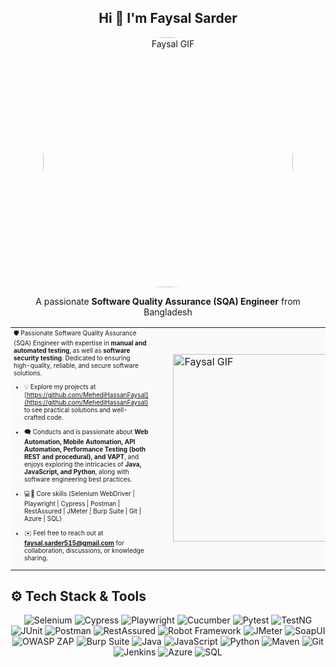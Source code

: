 <h2 align="center">Hi 👋 I'm Faysal Sarder</h2>

<p align="center">
  <img src="https://camo.githubusercontent.com/8307c250d04b4ab899ef9e8151c3f76b3c5b8af58a0210ac2ff8df8f15ccacf6/68747470733a2f2f692e70696e696d672e636f6d2f6f726967696e616c732f62392f34392f63382f62393439633836613537306466303761373434306162653339343035383334632e676966" 
       alt="Faysal GIF" 
       width="400" 
       height="400" 
       style="border-radius:50%;" />
</p>

<p align="center">
  A passionate <strong>Software Quality Assurance (SQA) Engineer</strong> from Bangladesh
</p>


<table style="background-color:#FAFAF9; padding:0px;">
  <tr>
    <td style="vertical-align: middle; padding-right: 20px; max-width: 400px; font-size:10px;">
      🛡️ Passionate Software Quality Assurance (SQA) Engineer with expertise in <strong>manual and automated testing</strong>, as well as <strong>software security testing</strong>. Dedicated to ensuring high-quality, reliable, and secure software solutions.


- 💡 Explore my projects at [https://github.com/MehediHassanFaysal](https://github.com/MehediHassanFaysal) to see practical solutions and well-crafted code.  

- 🗨️ Conducts and is passionate about **Web Automation, Mobile Automation, API Automation, Performance Testing (both REST and procedural), and VAPT**, and enjoys exploring the intricacies of **Java, JavaScript, and Python**, along with software engineering best practices.
  
- 💻📌 Core skills (Selenium WebDriver | Playwright | Cypress | Postman | RestAssured | JMeter | Burp Suite | Git | Azure | SQL)

  
- ✉️ Feel free to reach out at **faysal.sarder515@gmail.com** for collaboration, discussions, or knowledge sharing.



      
    </td>
    <td style="vertical-align: middle; padding-left: 20px;">
      <img src="https://i.pinimg.com/originals/79/9e/0d/799e0d7779f6ea6c3a89885ff60c55af.gif" alt="Faysal GIF" width="300" />
    </td>
  </tr>
</table>


## ⚙️ Tech Stack & Tools

<p align="center">
  <img src="https://img.shields.io/badge/Selenium-43B02A?style=for-the-badge&logo=selenium&logoColor=white" alt="Selenium" />
    <img src="https://img.shields.io/badge/Cypress-17202C?style=for-the-badge&logo=cypress&logoColor=white" alt="Cypress" />
  <img src="https://img.shields.io/badge/Playwright-000000?style=for-the-badge&logo=playwright&logoColor=white" alt="Playwright" />
   <img src="https://img.shields.io/badge/Cucumber-43B02A?style=for-the-badge&logo=cucumber&logoColor=white" alt="Cucumber" />
  <img src="https://img.shields.io/badge/Pytest-0080C0?style=for-the-badge&logo=pytest&logoColor=white" alt="Pytest" />
    <img src="https://img.shields.io/badge/TestNG-5C4EE5?style=for-the-badge&logo=testng&logoColor=white" alt="TestNG" />
  <img src="https://img.shields.io/badge/JUnit-25A162?style=for-the-badge&logo=junit&logoColor=white" alt="JUnit" />
  <img src="https://img.shields.io/badge/Postman-FF6C37?style=for-the-badge&logo=postman&logoColor=white" alt="Postman" />
  <img src="https://img.shields.io/badge/RestAssured-5C4EE5?style=for-the-badge" alt="RestAssured" />
    <img src="https://img.shields.io/badge/Robot_Framework-FF0000?style=for-the-badge&logo=robot-framework&logoColor=white" alt="Robot Framework" />
  <img src="https://img.shields.io/badge/JMeter-6A2C70?style=for-the-badge&logo=apachejmeter&logoColor=white" alt="JMeter" />
  <img src="https://img.shields.io/badge/SoapUI-6A2C70?style=for-the-badge&logo=soapui&logoColor=white" alt="SoapUI" />
  <img src="https://img.shields.io/badge/OWASP_ZAP-FF0000?style=for-the-badge&logo=owasp&logoColor=white" alt="OWASP ZAP" />
  <img src="https://img.shields.io/badge/Burp_Suite-EE7621?style=for-the-badge&logo=portswigger&logoColor=white" alt="Burp Suite" />
  <img src="https://img.shields.io/badge/Java-007396?style=for-the-badge&logo=java&logoColor=white" alt="Java" />
  <img src="https://img.shields.io/badge/JavaScript-F7DF1E?style=for-the-badge&logo=JavaScript&logoColor=black" alt="JavaScript" />
  <img src="https://img.shields.io/badge/Python-3670A0?style=for-the-badge&logo=python&logoColor=ffdd54" alt="Python" />
  <img src="https://img.shields.io/badge/Maven-C71A36?style=for-the-badge&logo=apachemaven&logoColor=white" alt="Maven" />
  <img src="https://img.shields.io/badge/Git-F05032?style=for-the-badge&logo=git&logoColor=white" alt="Git" />
  <img src="https://img.shields.io/badge/Jenkins-D24939?style=for-the-badge&logo=jenkins&logoColor=white" alt="Jenkins" />
  <img src="https://img.shields.io/badge/Azure-0078D4?style=for-the-badge&logo=microsoft-azure&logoColor=white" alt="Azure" />
  <img src="https://img.shields.io/badge/SQL-4479A1?style=for-the-badge&logo=sql&logoColor=white" alt="SQL" />
</p>






















<!--
**MehediHassanFaysal/.github** is a ✨ _special_ ✨ repository because its `profile/README.md` (this file) appears on your GitHub profile.


